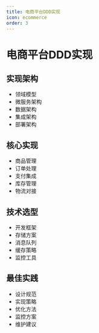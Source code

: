 ```yaml
---
title: 电商平台DDD实现
icon: ecommerce
order: 3
---
```


# 电商平台DDD实现

## 实现架构
- 领域模型
- 微服务架构
- 数据架构
- 集成架构
- 部署架构

## 核心实现
- 商品管理
- 订单处理
- 支付集成
- 库存管理
- 物流对接

## 技术选型
- 开发框架
- 存储方案
- 消息队列
- 缓存策略
- 监控工具

## 最佳实践
- 设计规范
- 实现策略
- 优化方法
- 监控方案
- 维护建议
